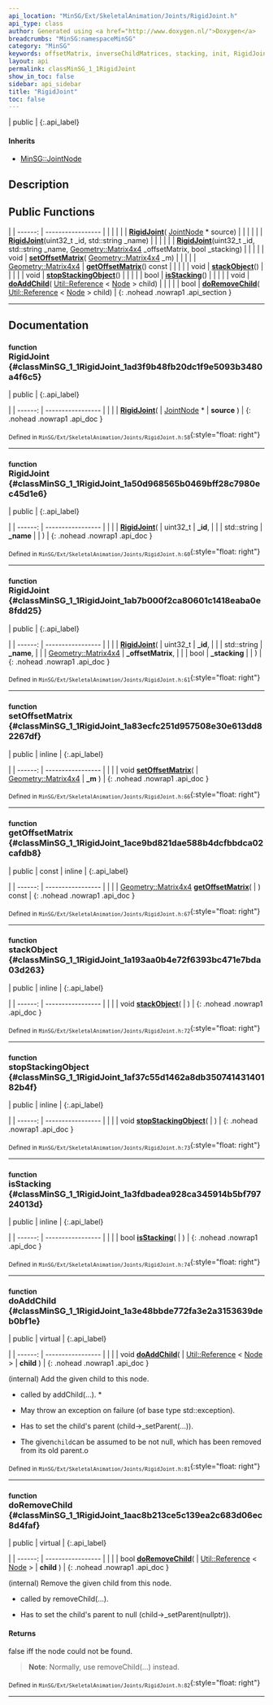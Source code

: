 ```yaml
---
api_location: "MinSG/Ext/SkeletalAnimation/Joints/RigidJoint.h"
api_type: class
author: Generated using <a href="http://www.doxygen.nl/">Doxygen</a>
breadcrumbs: "MinSG:namespaceMinSG"
category: "MinSG"
keywords: offsetMatrix, inverseChildMatrices, stacking, init, RigidJoint, doClone, RigidJoint, RigidJoint, RigidJoint, setOffsetMatrix, getOffsetMatrix, stackObject, stopStackingObject, isStacking, doAddChild, doRemoveChild
layout: api
permalink: classMinSG_1_1RigidJoint
show_in_toc: false
sidebar: api_sidebar
title: "RigidJoint"
toc: false
---
```


| public |
{:.api_label}

#### Inherits

* [MinSG::JointNode](classMinSG_1_1JointNode)


## Description





## Public Functions

|
| ------: | ----------------- |
|  | |
|  | **[RigidJoint](#classMinSG_1_1RigidJoint_1ad3f9b48fb20dc1f9e5093b3480a4f6c5)**( [JointNode](classMinSG_1_1JointNode) * source) |
|  | |
|  | **[RigidJoint](#classMinSG_1_1RigidJoint_1a50d968565b0469bff28c7980ec45d1e6)**(uint32_t _id, std::string _name) |
|  | |
|  | **[RigidJoint](#classMinSG_1_1RigidJoint_1ab7b000f2ca80601c1418eaba0e8fdd25)**(uint32_t _id, std::string _name,  [Geometry::Matrix4x4](namespaceGeometry#namespaceGeometry_1a1dec338534190ba5915a7dc75b38fcbe)  _offsetMatrix, bool _stacking) |
|  | |
| void | **[setOffsetMatrix](#classMinSG_1_1RigidJoint_1a83ecfc251d957508e30e613dd82267df)**( [Geometry::Matrix4x4](namespaceGeometry#namespaceGeometry_1a1dec338534190ba5915a7dc75b38fcbe)  _m) |
|  | |
| [Geometry::Matrix4x4](namespaceGeometry#namespaceGeometry_1a1dec338534190ba5915a7dc75b38fcbe) | **[getOffsetMatrix](#classMinSG_1_1RigidJoint_1ace9bd821dae588b4dcfbbdca02cafdb8)**() const |
|  | |
| void | **[stackObject](#classMinSG_1_1RigidJoint_1a193aa0b4e72f6393bc471e7bda03d263)**() |
|  | |
| void | **[stopStackingObject](#classMinSG_1_1RigidJoint_1af37c55d1462a8db35074143140182b4f)**() |
|  | |
| bool | **[isStacking](#classMinSG_1_1RigidJoint_1a3fdbadea928ca345914b5bf79724013d)**() |
|  | |
| void | **[doAddChild](#classMinSG_1_1RigidJoint_1a3e48bbde772fa3e2a3153639deb0bf1e)**( [Util::Reference](classUtil_1_1Reference) < [Node](classMinSG_1_1Node) > child) |
|  | |
| bool | **[doRemoveChild](#classMinSG_1_1RigidJoint_1aac8b213ce5c139ea2c683d06ec8d4faf)**( [Util::Reference](classUtil_1_1Reference) < [Node](classMinSG_1_1Node) > child) |
{: .nohead .nowrap1 .api_section }


-------------------------------------------------------------------

## Documentation

### <small>function</small><br/> RigidJoint {#classMinSG_1_1RigidJoint_1ad3f9b48fb20dc1f9e5093b3480a4f6c5}

| public |
{:.api_label}

|
| ------: | ----------------- |
|  |
|  **[RigidJoint](#classMinSG_1_1RigidJoint_1ad3f9b48fb20dc1f9e5093b3480a4f6c5)**( |  [JointNode](classMinSG_1_1JointNode) * | **source** ) |
{: .nohead .nowrap1 .api_doc }





<sub>Defined in `MinSG/Ext/SkeletalAnimation/Joints/RigidJoint.h:58`</sub>{:style="float: right"}

-------------------------------------------------------------------

### <small>function</small><br/> RigidJoint {#classMinSG_1_1RigidJoint_1a50d968565b0469bff28c7980ec45d1e6}

| public |
{:.api_label}

|
| ------: | ----------------- |
|  |
|  **[RigidJoint](#classMinSG_1_1RigidJoint_1a50d968565b0469bff28c7980ec45d1e6)**( | uint32_t | **_id**, |
| | std::string | **_name** |
|   ) |
{: .nohead .nowrap1 .api_doc }





<sub>Defined in `MinSG/Ext/SkeletalAnimation/Joints/RigidJoint.h:60`</sub>{:style="float: right"}

-------------------------------------------------------------------

### <small>function</small><br/> RigidJoint {#classMinSG_1_1RigidJoint_1ab7b000f2ca80601c1418eaba0e8fdd25}

| public |
{:.api_label}

|
| ------: | ----------------- |
|  |
|  **[RigidJoint](#classMinSG_1_1RigidJoint_1ab7b000f2ca80601c1418eaba0e8fdd25)**( | uint32_t | **_id**, |
| | std::string | **_name**, |
| |  [Geometry::Matrix4x4](namespaceGeometry#namespaceGeometry_1a1dec338534190ba5915a7dc75b38fcbe)  | **_offsetMatrix**, |
| | bool | **_stacking** |
|   ) |
{: .nohead .nowrap1 .api_doc }





<sub>Defined in `MinSG/Ext/SkeletalAnimation/Joints/RigidJoint.h:61`</sub>{:style="float: right"}

-------------------------------------------------------------------

### <small>function</small><br/> setOffsetMatrix {#classMinSG_1_1RigidJoint_1a83ecfc251d957508e30e613dd82267df}

| public | inline |
{:.api_label}

|
| ------: | ----------------- |
|  |
| void **[setOffsetMatrix](#classMinSG_1_1RigidJoint_1a83ecfc251d957508e30e613dd82267df)**( |  [Geometry::Matrix4x4](namespaceGeometry#namespaceGeometry_1a1dec338534190ba5915a7dc75b38fcbe)  | **_m** ) |
{: .nohead .nowrap1 .api_doc }





<sub>Defined in `MinSG/Ext/SkeletalAnimation/Joints/RigidJoint.h:66`</sub>{:style="float: right"}

-------------------------------------------------------------------

### <small>function</small><br/> getOffsetMatrix {#classMinSG_1_1RigidJoint_1ace9bd821dae588b4dcfbbdca02cafdb8}

| public | const | inline |
{:.api_label}

|
| ------: | ----------------- |
|  |
| [Geometry::Matrix4x4](namespaceGeometry#namespaceGeometry_1a1dec338534190ba5915a7dc75b38fcbe) **[getOffsetMatrix](#classMinSG_1_1RigidJoint_1ace9bd821dae588b4dcfbbdca02cafdb8)**( |  ) const |
{: .nohead .nowrap1 .api_doc }





<sub>Defined in `MinSG/Ext/SkeletalAnimation/Joints/RigidJoint.h:67`</sub>{:style="float: right"}

-------------------------------------------------------------------

### <small>function</small><br/> stackObject {#classMinSG_1_1RigidJoint_1a193aa0b4e72f6393bc471e7bda03d263}

| public | inline |
{:.api_label}

|
| ------: | ----------------- |
|  |
| void **[stackObject](#classMinSG_1_1RigidJoint_1a193aa0b4e72f6393bc471e7bda03d263)**( |  ) |
{: .nohead .nowrap1 .api_doc }





<sub>Defined in `MinSG/Ext/SkeletalAnimation/Joints/RigidJoint.h:72`</sub>{:style="float: right"}

-------------------------------------------------------------------

### <small>function</small><br/> stopStackingObject {#classMinSG_1_1RigidJoint_1af37c55d1462a8db35074143140182b4f}

| public | inline |
{:.api_label}

|
| ------: | ----------------- |
|  |
| void **[stopStackingObject](#classMinSG_1_1RigidJoint_1af37c55d1462a8db35074143140182b4f)**( |  ) |
{: .nohead .nowrap1 .api_doc }





<sub>Defined in `MinSG/Ext/SkeletalAnimation/Joints/RigidJoint.h:73`</sub>{:style="float: right"}

-------------------------------------------------------------------

### <small>function</small><br/> isStacking {#classMinSG_1_1RigidJoint_1a3fdbadea928ca345914b5bf79724013d}

| public | inline |
{:.api_label}

|
| ------: | ----------------- |
|  |
| bool **[isStacking](#classMinSG_1_1RigidJoint_1a3fdbadea928ca345914b5bf79724013d)**( |  ) |
{: .nohead .nowrap1 .api_doc }





<sub>Defined in `MinSG/Ext/SkeletalAnimation/Joints/RigidJoint.h:74`</sub>{:style="float: right"}

-------------------------------------------------------------------

### <small>function</small><br/> doAddChild {#classMinSG_1_1RigidJoint_1a3e48bbde772fa3e2a3153639deb0bf1e}

| public | virtual |
{:.api_label}

|
| ------: | ----------------- |
|  |
| void **[doAddChild](#classMinSG_1_1RigidJoint_1a3e48bbde772fa3e2a3153639deb0bf1e)**( |  [Util::Reference](classUtil_1_1Reference) < [Node](classMinSG_1_1Node) > | **child** ) |
{: .nohead .nowrap1 .api_doc }



(internal) Add the given child to this node.

* called by addChild(...). *


* May throw an exception on failure (of base type std::exception).


* Has to set the child's parent (child->_setParent(...)).


* The given`child`can be assumed to be not null, which has been removed from its old parent.o







<sub>Defined in `MinSG/Ext/SkeletalAnimation/Joints/RigidJoint.h:81`</sub>{:style="float: right"}

-------------------------------------------------------------------

### <small>function</small><br/> doRemoveChild {#classMinSG_1_1RigidJoint_1aac8b213ce5c139ea2c683d06ec8d4faf}

| public | virtual |
{:.api_label}

|
| ------: | ----------------- |
|  |
| bool **[doRemoveChild](#classMinSG_1_1RigidJoint_1aac8b213ce5c139ea2c683d06ec8d4faf)**( |  [Util::Reference](classUtil_1_1Reference) < [Node](classMinSG_1_1Node) > | **child** ) |
{: .nohead .nowrap1 .api_doc }



(internal) Remove the given child from this node.

* called by removeChild(...).


* Has to set the child's parent to null (child->_setParent(nullptr)).
#### Returns
false iff the node could not be found.


> **Note**: Normally, use removeChild(...) instead.










<sub>Defined in `MinSG/Ext/SkeletalAnimation/Joints/RigidJoint.h:82`</sub>{:style="float: right"}

-------------------------------------------------------------------

